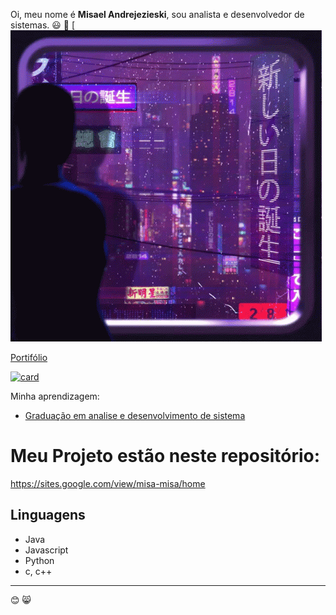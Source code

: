 Oi, meu nome é **Misael Andrejezieski**, sou analista e desenvolvedor de sistemas.
😃 🚀
[![MIT License](https://github.com/MisaAndrejezieski/MisaAndrejezieski/blob/main/_cyberpunk.gif)

[Portifólio](https://sites.google.com/view/misa-misa/home)

[![card](https://github-readme-stats.vercel.app/api?username=MisaAndrejezieski&theme=dark)](https://github.com/MisaAndrejezieski/github-readme-stats)

Minha aprendizagem:

- [Graduação em analise e desenvolvimento de sistema](https://sites.google.com/view/misa-misa/gradua%C3%A7%C3%A3o-em-analise-e-desenvolvimento-de-sistemas?authuser=0)

# Meu Projeto estão neste repositório:

https://sites.google.com/view/misa-misa/home

## Linguagens
- Java
- Javascript
- Python
- c, c++
-------------------------------------------------------------------------------------------------
😊 😸
